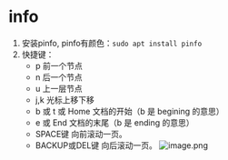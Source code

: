 # info

1. 安装pinfo, pinfo有颜色：`sudo apt install pinfo`
2. 快捷键：
    - p 前一个节点
    - n 后一个节点
    - u 上一层节点
    - j,k 光标上移下移
    - b 或 t 或 Home    文档的开始（b 是 begining 的意思）
    - e 或 End          文档的末尾（b 是 ending 的意思）
    - SPACE键 向前滚动一页。 
    - BACKUP或DEL键 向后滚动一页。
    ![image.png](https://illyber-images.oss-cn-chengdu.aliyuncs.com/202311262234813.png)

